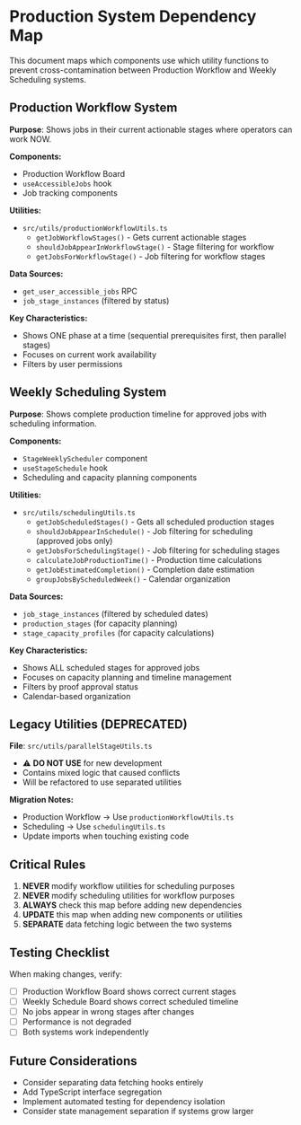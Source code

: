 # Production System Dependency Map

This document maps which components use which utility functions to prevent cross-contamination between Production Workflow and Weekly Scheduling systems.

## Production Workflow System

**Purpose**: Shows jobs in their current actionable stages where operators can work NOW.

**Components:**
- Production Workflow Board
- `useAccessibleJobs` hook
- Job tracking components

**Utilities:**
- `src/utils/productionWorkflowUtils.ts`
  - `getJobWorkflowStages()` - Gets current actionable stages
  - `shouldJobAppearInWorkflowStage()` - Stage filtering for workflow
  - `getJobsForWorkflowStage()` - Job filtering for workflow stages

**Data Sources:**
- `get_user_accessible_jobs` RPC
- `job_stage_instances` (filtered by status)

**Key Characteristics:**
- Shows ONE phase at a time (sequential prerequisites first, then parallel stages)
- Focuses on current work availability
- Filters by user permissions

## Weekly Scheduling System

**Purpose**: Shows complete production timeline for approved jobs with scheduling information.

**Components:**
- `StageWeeklyScheduler` component
- `useStageSchedule` hook
- Scheduling and capacity planning components

**Utilities:**
- `src/utils/schedulingUtils.ts`
  - `getJobScheduledStages()` - Gets all scheduled production stages
  - `shouldJobAppearInSchedule()` - Job filtering for scheduling (approved jobs only)
  - `getJobsForSchedulingStage()` - Job filtering for scheduling stages
  - `calculateJobProductionTime()` - Production time calculations
  - `getJobEstimatedCompletion()` - Completion date estimation
  - `groupJobsByScheduledWeek()` - Calendar organization

**Data Sources:**
- `job_stage_instances` (filtered by scheduled dates)
- `production_stages` (for capacity planning)
- `stage_capacity_profiles` (for capacity calculations)

**Key Characteristics:**
- Shows ALL scheduled stages for approved jobs
- Focuses on capacity planning and timeline management
- Filters by proof approval status
- Calendar-based organization

## Legacy Utilities (DEPRECATED)

**File**: `src/utils/parallelStageUtils.ts`
- ⚠️ **DO NOT USE** for new development
- Contains mixed logic that caused conflicts
- Will be refactored to use separated utilities

**Migration Notes:**
- Production Workflow → Use `productionWorkflowUtils.ts`
- Scheduling → Use `schedulingUtils.ts`
- Update imports when touching existing code

## Critical Rules

1. **NEVER** modify workflow utilities for scheduling purposes
2. **NEVER** modify scheduling utilities for workflow purposes
3. **ALWAYS** check this map before adding new dependencies
4. **UPDATE** this map when adding new components or utilities
5. **SEPARATE** data fetching logic between the two systems

## Testing Checklist

When making changes, verify:
- [ ] Production Workflow Board shows correct current stages
- [ ] Weekly Schedule Board shows correct scheduled timeline
- [ ] No jobs appear in wrong stages after changes
- [ ] Performance is not degraded
- [ ] Both systems work independently

## Future Considerations

- Consider separating data fetching hooks entirely
- Add TypeScript interface segregation
- Implement automated testing for dependency isolation
- Consider state management separation if systems grow larger